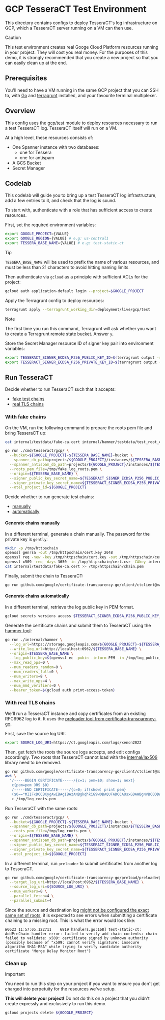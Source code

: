 # GCP TesseraCT Test Environment

This directory contains configs to deploy TesseraCT's log infrastructure on GCP,
which a TesseraCT server running on a VM can then use.

> [!CAUTION]
> 
> This test environment creates real Googe Cloud Platform resources running in your project. They will cost you real money. For the purposes of this demo, it is strongly recommended that you create a new project so that you can easily clean up at the end.

## Prerequisites

You'll need to have a VM running in the same GCP project that you can SSH to,
with [Go](https://go.dev/doc/install) and
[terragrunt](https://terragrunt.gruntwork.io/docs/getting-started/install/)
installed, and your favourite terminal multiplexer.

## Overview

This config uses the [gcp/test](/deployment/modules/gcp/test) module to
deploy resources necessary to run a test TesseraCT log. TesseraCT itself
will run on a VM.

At a high level, these resources consists of:

- One Spanner instance with two databases:
  - one for Tessera
  - one for antispam
- A GCS Bucket
- Secret Manager

## Codelab

This codelab will guide you to bring up a test TesseraCT log infrastructure, add
a few entries to it, and check that the log is sound.

To start with, authenticate with a role that has sufficient access to create
resources.

First, set the required environment variables:

```bash
export GOOGLE_PROJECT={VALUE}
export GOOGLE_REGION={VALUE} # e.g: us-central1
export TESSERA_BASE_NAME={VALUE} # e.g: test-static-ct
```

> [!TIP]
> `TESSERA_BASE_NAME` will be used to prefix the name of various resources, and
> must be less than 21 characters to avoid hitting naming limits.

Then authenticate via `gcloud` as a principle with sufficient ACLs for
the project:

```bash
gcloud auth application-default login --project=$GOOGLE_PROJECT
```

Apply the Terragrunt config to deploy resources:

```sh
terragrunt apply --terragrunt_working_dir=deployment/live/gcp/test
```

> [!NOTE]
> The first time you run this command, Terragrunt will ask whether you want to
> create a Terragrunt remote state bucket. Answer `y`.

Store the Secret Manager resource ID of signer key pair into environment variables:

```sh
export TESSERACT_SIGNER_ECDSA_P256_PUBLIC_KEY_ID=$(terragrunt output -raw ecdsa_p256_public_key_id -working-dir=deployment/live/gcp/test)
export TESSERACT_SIGNER_ECDSA_P256_PRIVATE_KEY_ID=$(terragrunt output -raw ecdsa_p256_private_key_id -working-dir=deployment/live/gcp/test)
```

## Run TesseraCT

<!-- Try and keep in sync as much as possible with ../../aws/test/README.md 
There are enough differences for now to justify to keep them distinct -->

Decide whether to run TesseraCT such that it accepts:

- [fake test chains](#with-fake-chains)
- [real TLS chains](#with-real-tls-chains)

### With fake chains

On the VM, run the following command to prepare the roots pem file and bring TesseraCT up:

```bash
cat internal/testdata/fake-ca.cert internal/hammer/testdata/test_root_ca_cert.pem > /tmp/fake_log_roots.pem
```

```bash
go run ./cmd/tesseract/gcp/ \
  --bucket=${GOOGLE_PROJECT}-${TESSERA_BASE_NAME}-bucket \
  --spanner_db_path=projects/${GOOGLE_PROJECT}/instances/${TESSERA_BASE_NAME}/databases/${TESSERA_BASE_NAME}-db \
  --spanner_antispam_db_path=projects/${GOOGLE_PROJECT}/instances/${TESSERA_BASE_NAME}/databases/${TESSERA_BASE_NAME}-antispam-db \
  --roots_pem_file=/tmp/fake_log_roots.pem \
  --origin=${TESSERA_BASE_NAME} \
  --signer_public_key_secret_name=${TESSERACT_SIGNER_ECDSA_P256_PUBLIC_KEY_ID} \
  --signer_private_key_secret_name=${TESSERACT_SIGNER_ECDSA_P256_PRIVATE_KEY_ID} \
  --otel_project_id=${GOOGLE_PROJECT}
```

Decide whether to run generate test chains:

- [manually](#generate-chains-manually)
- [automatically](#generate-chains-automatically)

#### Generate chains manually

In a different terminal, generate a chain manually. The password for the private key is `gently`:

```bash
mkdir -p /tmp/httpschain
openssl genrsa -out /tmp/httpschain/cert.key 2048
openssl req -new -key /tmp/httpschain/cert.key -out /tmp/httpschain/cert.csr -config=internal/testdata/fake-ca.cfg
openssl x509 -req -days 3650 -in /tmp/httpschain/cert.csr -CAkey internal/testdata/fake-ca.privkey.pem -CA internal/testdata/fake-ca.cert -outform pem -out /tmp/httpschain/chain.pem -provider legacy -provider default
cat internal/testdata/fake-ca.cert >> /tmp/httpschain/chain.pem
```

Finally, submit the chain to TesseraCT:

```bash
go run github.com/google/certificate-transparency-go/client/ctclient@master upload --cert_chain=/tmp/httpschain/chain.pem --skip_https_verify --log_uri=http://localhost:6962/${TESSERA_BASE_NAME}
```

#### Generate chains automatically

In a different terminal, retrieve the log public key in PEM format.

```bash
gcloud secrets versions access $TESSERACT_SIGNER_ECDSA_P256_PUBLIC_KEY_ID > /tmp/log_public_key.pem
```

Generate the certificate chains and submit them to TesseraCT using the [hammer tool](/internal/hammer/README.md):

```bash
go run ./internal/hammer \
  --log_url=https://storage.googleapis.com/${GOOGLE_PROJECT}-${TESSERA_BASE_NAME}-bucket \
  --write_log_url=http://localhost:6962/${TESSERA_BASE_NAME} \
  --origin=$TESSERA_BASE_NAME \
  --log_public_key=$(openssl ec -pubin -inform PEM -in /tmp/log_public_key.pem -outform der | base64 -w 0) \
  --max_read_ops=0 \
  --num_readers_random=0 \
  --num_readers_full=0 \
  --num_writers=8 \
  --max_write_ops=4 \
  --num_mmd_verifiers=0 \
  --bearer_token=$(gcloud auth print-access-token)
```

### With real TLS chains

We'll run a TesseraCT instance and copy certificates from an existing RFC6962
log to it.  It uses the [preloader tool from certificate-transparency-go](https://github.com/google/certificate-transparency-go/blob/master/preload/preloader/preloader.go).

First, save the source log URI:

```bash
export SOURCE_LOG_URI=https://ct.googleapis.com/logs/xenon2022
```

Then, get fetch the roots the source logs accepts, and edit configs accordingly.
Two roots that TesseraCT cannot load with the [internal/lax509](/internal/lax509/)
library need to be removed.

```bash
go run github.com/google/certificate-transparency-go/client/ctclient@master get-roots --log_uri=${SOURCE_LOG_URI} --text=false | \
awk \
  '/-----BEGIN CERTIFICATE-----/{c=1; pem=$0; show=1; next}
   c{pem=pem ORS $0}
   /-----END CERTIFICATE-----/{c=0; if(show) print pem}
   ($0=="MIIFxDCCBKygAwIBAgIBAzANBgkqhkiG9w0BAQUFADCCAUsxGDAWBgNVBC0DDwBT"||$0=="MIIFVjCCBD6gAwIBAgIQ7is969Qh3hSoYqwE893EATANBgkqhkiG9w0BAQUFADCB"){show=0}' \
   > /tmp/log_roots.pem
```

Run TesseraCT with the same roots:

```bash
go run ./cmd/tesseract/gcp/ \
  --bucket=${GOOGLE_PROJECT}-${TESSERA_BASE_NAME}-bucket \
  --spanner_db_path=projects/${GOOGLE_PROJECT}/instances/${TESSERA_BASE_NAME}/databases/${TESSERA_BASE_NAME}-db \
  --roots_pem_file=/tmp/log_roots.pem \
  --origin=${TESSERA_BASE_NAME} \
  --spanner_antispam_db_path=projects/${GOOGLE_PROJECT}/instances/${TESSERA_BASE_NAME}/databases/${TESSERA_BASE_NAME}-antispam-db \
  --signer_public_key_secret_name=${TESSERACT_SIGNER_ECDSA_P256_PUBLIC_KEY_ID} \
  --signer_private_key_secret_name=${TESSERACT_SIGNER_ECDSA_P256_PRIVATE_KEY_ID} \
  --otel_project_id=${GOOGLE_PROJECT}
```

In a different terminal, run `preloader` to submit certificates from another log to TesseraCT.

```bash
go run github.com/google/certificate-transparency-go/preload/preloader@master \
  --target_log_uri=http://localhost:6962/${TESSERA_BASE_NAME} \
  --source_log_uri=${SOURCE_LOG_URI} \
  --num_workers=8 \
  --parallel_fetch=4 \
  --parallel_submit=4
```

Since the source and destination log [might not be configured the exact same set of roots](/internal/lax509/README.md#Chains), it is expected to see errors when submitting a certificate chaining to a missing root. This is what the error would look like:

```
W0623 11:57:05.122711    6819 handlers.go:168] test-static-ct: AddPreChain handler error: failed to verify add-chain contents: chain failed to validate: x509: certificate signed by unknown authority (possibly because of "x509: cannot verify signature: insecure algorithm SHA1-RSA" while trying to verify candidate authority certificate "Merge Delay Monitor Root")
```

<!-- TODO: add fsck instructions -->

### Clean up

> [!IMPORTANT]
> You need to run this step on your project if you want to ensure you don't get
> charged into perpetuity for the resources we've setup.

**This will delete your project!**
Do not do this on a project that you didn't create expressly and exclusively to
run this demo.

```bash
gcloud projects delete ${GOOGLE_PROJECT}
```
